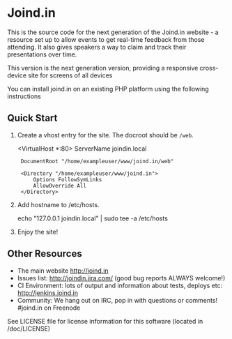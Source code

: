 # Joind.in

This is the source code for the next generation of the Joind.in website - a resource set up to allow
events to get real-time feedback from those attending. It also gives speakers a 
way to claim and track their presentations over time.

This version is the next generation version, providing a responsive cross-device site for screens of all devices

You can install joind.in on an existing PHP platform using the following instructions

## Quick Start

1. Create a vhost entry for the site. The docroot should be `/web`.

    <VirtualHost *:80>
        ServerName joindin.local

        DocumentRoot "/home/exampleuser/www/joind.in/web"

        <Directory "/home/exampleuser/www/joind.in">
            Options FollowSymLinks
            AllowOverride All
        </Directory>
    </VirtualHost>

2. Add hostname to /etc/hosts.

   echo "127.0.0.1 joindin.local" | sudo tee -a /etc/hosts

3. Enjoy the site!

## Other Resources

* The main website http://joind.in
* Issues list: http://joindin.jira.com/ (good bug reports ALWAYS welcome!)
* CI Environment: lots of output and information about tests, deploys etc: http://jenkins.joind.in
* Community: We hang out on IRC, pop in with questions or comments! #joind.in on Freenode

See LICENSE file for license information for this software
(located in /doc/LICENSE)
